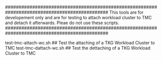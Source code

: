 ##############################################################################################
This tools are for developement only and are for testing to attach workload cluster to TMC and 
detach it afterwards. Pleae do not use these scripts.
##############################################################################################

test-tmc-attach-wc.sh            ## Test the attaching of a TKG Workload Cluster to TMC
test-tmc-dattach-wc.sh           ## Test the dettaching of a TKG Workload Cluster to TMC
